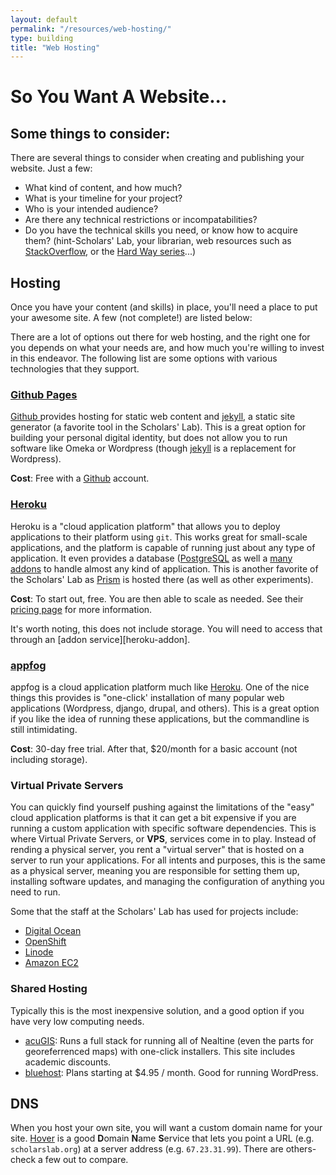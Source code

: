 ```yaml
---
layout: default
permalink: "/resources/web-hosting/"
type: building
title: "Web Hosting"
---
```


# So You Want A Website...

## Some things to consider:

There are several things to consider when creating and publishing your website.
Just a few:

* What kind of content, and how much?
* What is your timeline for your project?
* Who is your intended audience?
* Are there any technical restrictions or incompatabilities?
* Do you have the technical skills you need, or know how to acquire
them? (hint-Scholars' Lab, your librarian, web resources such as
[StackOverflow][stack], or the [Hard Way series][zed]...)


## Hosting

Once you have your content (and skills) in place, you'll need a place to put
your awesome site. A few (not complete!) are listed below:

There are a lot of options out there for web hosting, and the right one for you
depends on what your needs are, and how much you're willing to invest in this
endeavor. The following list are some options with various technologies that
they support.

### [Github Pages][ghp]

[Github ][gh] provides hosting for static web content and [jekyll][jekyll], a
static site generator (a favorite tool in the Scholars' Lab). This is a great
option for building your personal digital identity, but does not allow you to
run software like Omeka or Wordpress (though [jekyll][jekyll] is a replacement
for Wordpress).

**Cost**: Free with a [Github][gh] account.

### [Heroku][heroku]

Heroku is a "cloud application platform" that allows you to deploy applications
to their platform using `git`. This works great for small-scale applications,
and the platform is capable of running just about any type of application. It
even provides a database ([PostgreSQL][pg] as well a [many
addons][heroku-addons] to handle almost any kind of application. This is
another favorite of the Scholars' Lab as [Prism][prism] is hosted there (as
well as other experiments).

**Cost**: To start out, free. You are then able to scale as needed. See their
[pricing page](https://www.heroku.com/pricing) for more information.

It's worth noting, this does not include storage. You will need to access that
through an [addon service][heroku-addon].


### [appfog][appfog]

appfog is a cloud application platform much like [Heroku][heroku]. One of the
nice things this provides is "one-click' installation of many popular web
applications (Wordpress, django, drupal, and others). This is a great option if
you like the idea of running these applications, but the commandline is still
intimidating.

**Cost**: 30-day free trial. After that, $20/month for a basic account (not
including storage).

### Virtual Private Servers

You can quickly find yourself pushing against the limitations of the "easy"
cloud application platforms is that it can get a bit expensive if you are
running a custom application with specific software dependencies. This is where
Virtual Private Servers, or **VPS**, services come in to play. Instead of
rending a physical server, you rent a "virtual server" that is hosted on a
server to run your applications. For all intents and purposes, this is the same
as a physical server, meaning you are responsible for setting them up,
installing software  updates, and managing the configuration of anything you
need to run.

Some that the staff at the Scholars' Lab has used for projects include:

* [Digital Ocean](https://www.digitalocean.com)
* [OpenShift](https://www.openshift.com)
* [Linode](https://www.linode.com)
* [Amazon EC2](https://aws.amazon.com/ec2/)

### Shared Hosting

Typically this is the most inexpensive solution, and a good option if you have
very low computing needs.

* [acuGIS](http://www.acugis.com/): Runs a full stack for running all of
Nealtine (even the parts for georeferrenced maps) with one-click installers.
This site includes academic discounts.
* [bluehost](https://www.bluehost.com/): Plans starting at $4.95 / month. Good
for running WordPress.


## DNS

When you host your own site, you will want a custom domain name for your site.
[Hover](https://www.hover.com) is a good **D**omain **N**ame **S**ervice that
lets you point a URL (e.g. `scholarslab.org`) at a server address (e.g.
`67.23.31.99`). There are others-check a few out to compare.

[stack]: http://stackoverflow.com/
[zed]: http://learncodethehardway.org/

[prism]: http://prism.scholarslab.org/
[heroku-addons]: https://addons.heroku.com/
[pg]: http://www.postgresql.org/
[jekyll]: http://jekyllrb.com/
[gh]: https://github.com
[ghp]: https://pages.github.com
[heroku]: https://heroku.com
[do]: https://www.digitalocean.com
[os]: https://www.openshift.com
[linode]: https://www.linode.com
[appfog]: https://www.appfog.com
[ec2]: https://aws.amazon.com/ec2/
